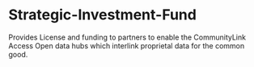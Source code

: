 # Strategic-Investment-Fund 

Provides License and funding to partners to enable the CommunityLink Access Open data hubs which interlink proprietal data for the common good.   
